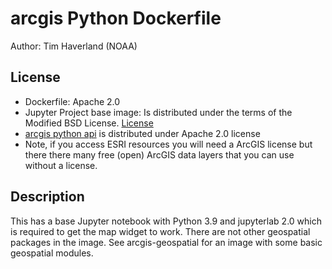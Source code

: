# arcgis Python Dockerfile

Author: Tim Haverland (NOAA)

## License

* Dockerfile: Apache 2.0
* Jupyter Project base image: Is distributed under the terms of the Modified BSD License. [License](https://github.com/jupyter/docker-stacks/blob/main/LICENSE.md)
* [arcgis python api](https://github.com/Esri/arcgis-python-api) is distributed under Apache 2.0 license
* Note, if you access ESRI resources you will need a ArcGIS license but there there many free (open) ArcGIS data layers that you can use without a license.

## Description

This has a base Jupyter notebook with Python 3.9 and jupyterlab 2.0 which is required to get the map widget to work. There are not other geospatial packages in the image. See arcgis-geospatial for an image with some basic geospatial modules.
